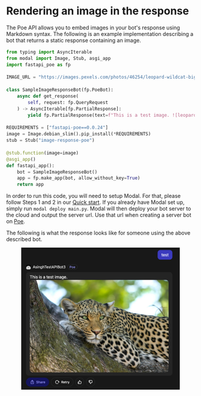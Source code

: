 # Rendering an image in the response

The Poe API allows you to embed images in your bot's response using Markdown syntax. The following is an example implementation describing a bot that returns a static response containing an image.

```python
from typing import AsyncIterable
from modal import Image, Stub, asgi_app
import fastapi_poe as fp

IMAGE_URL = "https://images.pexels.com/photos/46254/leopard-wildcat-big-cat-botswana-46254.jpeg"

class SampleImageResponseBot(fp.PoeBot):
    async def get_response(
        self, request: fp.QueryRequest
    ) -> AsyncIterable[fp.PartialResponse]:
        yield fp.PartialResponse(text=f"This is a test image. ![leopard]({IMAGE_URL})")
    
REQUIREMENTS = ["fastapi-poe==0.0.24"]
image = Image.debian_slim().pip_install(*REQUIREMENTS)
stub = Stub("image-response-poe")

@stub.function(image=image)
@asgi_app()
def fastapi_app():
    bot = SampleImageResponseBot()
    app = fp.make_app(bot, allow_without_key=True)
    return app
```

In order to run this code, you will need to setup Modal. For that, please follow Steps 1 and 2 in our [Quick start](quick-start.md). If you already have Modal set up, simply run `modal deploy main.py`. Modal will then deploy your bot server to the cloud and output the server url. Use that url when creating a server bot on [Poe](https://poe.com/create\_bot?server=1).

The following is what the response looks like for someone using the above described bot.

<figure><img src="../.gitbook/assets/image (19).png" alt=""><figcaption></figcaption></figure>
